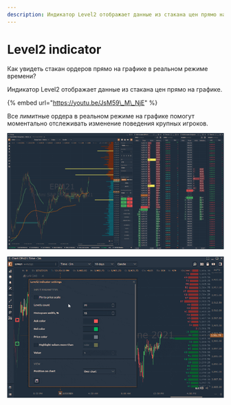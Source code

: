 ```yaml
---
description: Индикатор Level2 отображает данные из стакана цен прямо на графике.
---
```


# Level2 indicator

Как увидеть стакан ордеров прямо на графике в реальном режиме времени? 

Индикатор Level2 отображает данные из стакана цен прямо на графике. 

{% embed url="https://youtu.be/JsM59\_M\_NjE" %}

Все лимитные ордера в реальном режиме на графике помогут моментально отслеживать изменение поведения крупных игроков.

![](../../../../.gitbook/assets/level2%20%281%29.png)

![](../../../../.gitbook/assets/level2-indicator.gif)

